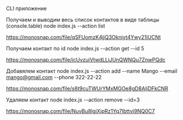 CLI приложение

Получаем и выводим весь список контактов в виде таблицы (console.table)
node index.js --action list

https://monosnap.com/file/qSFUomzK4jjQ3Okniyt4Ywy21iUCNt

Получаем контакт по id
node index.js --action get --id 5

https://monosnap.com/file/icUvzuiVtwdLLiJUnQWNQu7ZnwPQdc

Добавялем контакт
node index.js --action add --name Mango --email mango@gmail.com --phone 322-22-22

https://monosnap.com/file/s6t9cuTWUrYMxMGOe8gD8AljDFkCNR

Удаляем контакт
node index.js --action remove --id=3

https://monosnap.com/file/NuvBu8lgjXjpRz1Yq7Ibttvi9NQ0C7